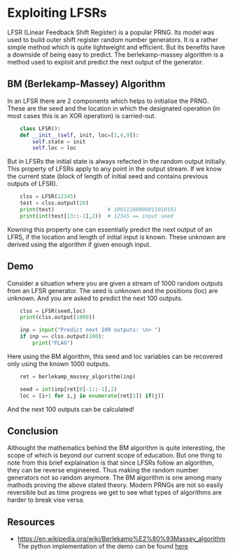 # Exploiting LFSRs
LFSR (Linear Feedback Shift Register) is a popular PRNG. Its model was used to build outer shift register random number generators. It is a rather simple method which is quite lightweight and efficient. But its benefits have a downside of being easy to predict. The berlekamp-massey algorithm is a method used to exploit and predict the next output of the generator.

## BM (Berlekamp-Massey) Algorithm
In an LFSR there are 2 components which helps to initialise the PRNG. These are the seed and the location in which the designated operation (in most cases this is an XOR operation) is carried-out. 
```py
	class LFSR():
	def __init__(self, init, loc=[1,4,9]):
		self.state = init
		self.loc = loc
```
But in LFSRs the initial state is always refected in the random output initially. This property of LFSRs apply to any point in the output stream. If we know the current state (block of length of initial seed and contains previous outputs of LFSR).
```py
	clss = LFSR(12345)
	test = clss.output(20)
	print(test)					# 10011100000011010101
	print(int(test[13::-1],2))	# 12345 == input seed
```
Kowning this property one can essentially predict the next output of an LFRS, if the location and length of initial input is known. These unknown are derived using the algorithm if given enough input.

## Demo
Consider a situation where you are given a stream of 1000 random outputs from an LFSR generator. The seed is unknown and the positions (loc) are unknown. And you are asked to predict the next 100 outputs.
```py
	clss = LFSR(seed,loc)
	print(clss.output(1000))

	inp = input("Predict next 100 outputs: \n> ")
	if inp == clss.output(100):
		print("FLAG")
```
Here using the BM algorithm, this seed and loc variables can be recovered only using the known 1000 outputs.
```py
	ret = berlekamp_massey_algorithm(inp)

	seed = int(inp[ret[0]-1::-1],2)
	loc = [i+1 for i,j in enumerate(ret[1]) if(j)]
```
And the next 100 outputs can be calculated!

## Conclusion
Althought the mathematics behind the BM algorithm is quite interesting, the scope of which is beyond our current scope of education. But one thing to note from this brief explaination is that since LFSRs follow an algorithm, they can be reverse engineered. Thus making the random number generators not so random anymore. The BM algorithm is one among many mathods proving the above stated theory. Modern PRNGs are not so easily reversible but as time progress we get to see what types of algorithms are harder to break vise versa.

## Resources
- https://en.wikipedia.org/wiki/Berlekamp%E2%80%93Massey_algorithm
The python implementation of the demo can be found [here]()